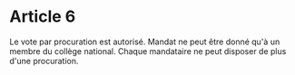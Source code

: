 # Article 6

Le vote par procuration est autorisé. Mandat ne peut être donné qu'à un membre du collège national. Chaque mandataire ne peut disposer de plus d'une procuration.
